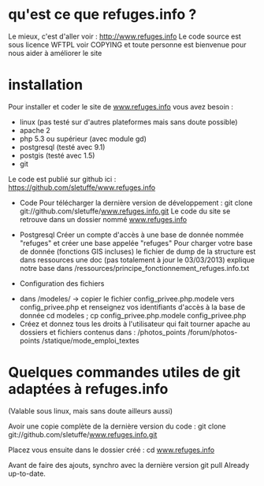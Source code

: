 qu'est ce que refuges.info ?
============================

Le mieux, c'est d'aller voir : http://www.refuges.info
Le code source est sous licence WFTPL voir COPYING et toute personne est bienvenue pour nous aider à améliorer le site

installation
============

Pour installer et coder le site de www.refuges.info vous avez besoin :

* linux (pas testé sur d'autres plateformes mais sans doute possible)
* apache 2 
* php 5.3 ou supérieur (avec module gd)
* postgresql (testé avec 9.1)
* postgis (testé avec 1.5)
* git

Le code est publié sur github ici :
https://github.com/sletuffe/www.refuges.info

* Code 
Pour télécharger la dernière version de développement :
   git clone git://github.com/sletuffe/www.refuges.info.git
Le code du site se retrouve dans un dossier nommé www.refuges.info

* Postgresql
Créer un compte d'accès à une base de donnée nommée "refuges" et créer une base appelée "refuges"
Pour charger votre base de donnée (fonctions GIS incluses) le fichier de dump de la structure est dans ressources
une doc (pas totalement à jour le 03/03/2013) explique notre base dans 
/ressources/principe_fonctionnement_refuges.info.txt


* Configuration des fichiers
- dans /modeles/
-> copier le fichier config_privee.php.modele vers config_privee.php et renseignez vos identifiants d'accès à la base de donnée
  cd modeles ; cp config_privee.php.modele config_privee.php
- Créez et donnez tous les droits à l'utilisateur qui fait tourner apache au dossiers et fichiers contenus dans :
/photos_points
/forum/photos-points
/statique/mode_emploi_textes

Quelques commandes utiles de git adaptées à refuges.info
========================================================
(Valable sous linux, mais sans doute ailleurs aussi)

Avoir une copie complète de la dernière version du code :
  git clone git://github.com/sletuffe/www.refuges.info.git

Placez vous ensuite dans le dossier créé :
  cd www.refuges.info

Avant de faire des ajouts, synchro avec la dernière version
  git pull
 Already up-to-date.


